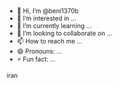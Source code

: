 - 👋 Hi, I’m @beni1370b
- 👀 I’m interested in ...
- 🌱 I’m currently learning ...
- 💞️ I’m looking to collaborate on ...
- 📫 How to reach me ...
- 😄 Pronouns: ...
- ⚡ Fun fact: ...

<!---
beni1370b/beni1370b is a ✨ special ✨ repository because its `README.md` (this file) appears on your GitHub profile.
You can click the Preview link to take a look at your changes.
--->
iran
